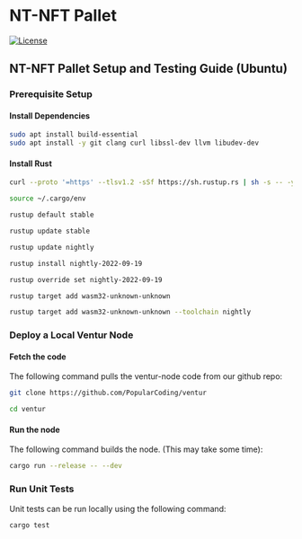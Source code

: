 # NT-NFT Pallet
[![License](https://img.shields.io/github/license/Popular-Coding/ventur?color=green)](https://github.com/Popular-Coding/ventur/blob/main/LICENSE)

## NT-NFT Pallet Setup and Testing Guide (Ubuntu)

### Prerequisite Setup

#### Install Dependencies

```bash
sudo apt install build-essential
sudo apt install -y git clang curl libssl-dev llvm libudev-dev
```

#### Install Rust

```bash
curl --proto '=https' --tlsv1.2 -sSf https://sh.rustup.rs | sh -s -- -y

source ~/.cargo/env

rustup default stable

rustup update stable

rustup update nightly

rustup install nightly-2022-09-19 

rustup override set nightly-2022-09-19

rustup target add wasm32-unknown-unknown

rustup target add wasm32-unknown-unknown --toolchain nightly
```

### Deploy a Local Ventur Node

#### Fetch the code

 The following command pulls the ventur-node code from our github repo:

```bash
git clone https://github.com/PopularCoding/ventur

cd ventur
 ```

#### Run the node

 The following command builds the node. (This may take some time):

 ```bash
cargo run --release -- --dev
```

### Run Unit Tests

Unit tests can be run locally using the following command:

```bash
cargo test
```

